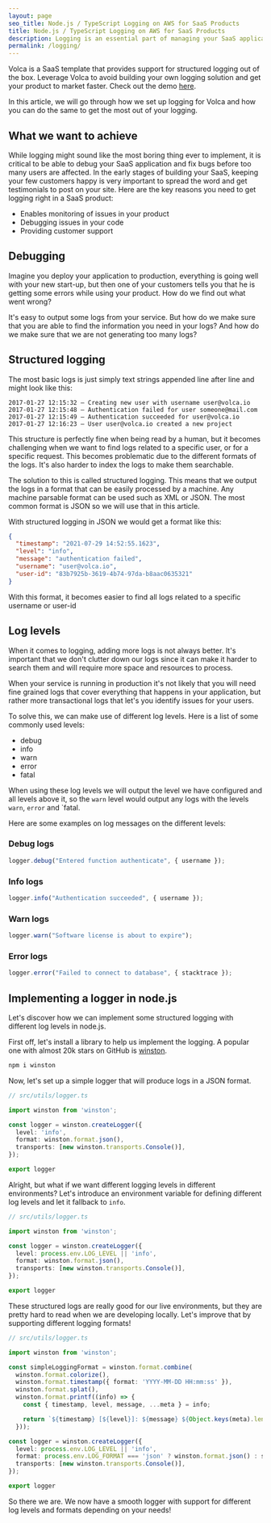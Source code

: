```yaml
---
layout: page
seo_title: Node.js / TypeScript Logging on AWS for SaaS Products
title: Node.js / TypeScript Logging on AWS for SaaS Products
description: Logging is an essential part of managing your SaaS application. Learn how to implement a best practice logging strategy to be able to quickly discover issues in your product.
permalink: /logging/
---
```


Volca is a SaaS template that provides support for structured logging out of the box. Leverage Volca to avoid building your own logging solution and get your product to market faster. Check out the demo [here](https://app.demo.volca.io).

In this article, we will go through how we set up logging for Volca and how you can do the same to get the most out of your logging.

## What we want to achieve

While logging might sound like the most boring thing ever to implement, it is critical to be able to debug your SaaS application and fix bugs before too many users are affected. In the early stages of building your SaaS, keeping your few customers happy is very important to spread the word and get testimonials to post on your site. Here are the key reasons you need to get logging right in a SaaS product:

- Enables monitoring of issues in your product
- Debugging issues in your code
- Providing customer support

## Debugging

Imagine you deploy your application to production, everything is going well with your new start-up, but then one of your customers tells you that he is getting some errors while using your product. How do we find out what went wrong?

It's easy to output some logs from your service. But how do we make sure that you are able to find the information you need in your logs? And how do we make sure that we are not generating too many logs?

## Structured logging

The most basic logs is just simply text strings appended line after line and might look like this:

```
2017-01-27 12:15:32 – Creating new user with username user@volca.io
2017-01-27 12:15:48 – Authentication failed for user someone@mail.com
2017-01-27 12:15:49 – Authentication succeeded for user@volca.io
2017-01-27 12:16:23 – User user@volca.io created a new project
```

This structure is perfectly fine when being read by a human, but it becomes challenging when we want to find logs related to a specific user, or for a specific request. This becomes problematic due to the different formats of the logs. It's also harder to index the logs to make them searchable.

The solution to this is called structured logging. This means that we output the logs in a format that can be easily processed by a machine. Any machine parsable format can be used such as XML or JSON. The most common format is JSON so we will use that in this article.

With structured logging in JSON we would get a format like this:

```json
{
  "timestamp": "2021-07-29 14:52:55.1623",
  "level": "info",
  "message": "authentication failed",
  "username": "user@volca.io",
  "user-id": "83b7925b-3619-4b74-97da-b8aac0635321"
}
```

With this format, it becomes easier to find all logs related to a specific username or user-id

## Log levels

When it comes to logging, adding more logs is not always better. It's important that we don't clutter down our logs since it can make it harder to search them and will require more space and resources to process.

When your service is running in production it's not likely that you will need fine grained logs that cover everything that happens in your application, but rather more transactional logs that let's you identify issues for your users.

To solve this, we can make use of different log levels. Here is a list of some commonly used levels:

- debug
- info
- warn
- error
- fatal

When using these log levels we will output the level we have configured and all levels above it, so the `warn` level would output any logs with the levels `warn`, `error` and `fatal.

Here are some examples on log messages on the different levels:

### Debug logs

```ts
logger.debug("Entered function authenticate", { username });
```

### Info logs

```ts
logger.info("Authentication succeeded", { username });
```

### Warn logs

```ts
logger.warn("Software license is about to expire");
```

### Error logs

```ts
logger.error("Failed to connect to database", { stacktrace });
```

## Implementing a logger in node.js

Let's discover how we can implement some structured logging with different log levels in node.js.

First off, let's install a library to help us implement the logging. A popular one with almost 20k stars on GitHub is [winston](https://github.com/winstonjs/winston).

```sh
npm i winston
```

Now, let's set up a simple logger that will produce logs in a JSON format.

```ts
// src/utils/logger.ts

import winston from 'winston';

const logger = winston.createLogger({
  level: 'info',
  format: winston.format.json(),
  transports: [new winston.transports.Console()],
});

export logger
```

Alright, but what if we want different logging levels in different environments? Let's introduce an environment variable for defining different log levels and let it fallback to `info`.

```ts
// src/utils/logger.ts

import winston from 'winston';

const logger = winston.createLogger({
  level: process.env.LOG_LEVEL || 'info',
  format: winston.format.json(),
  transports: [new winston.transports.Console()],
});

export logger
```

These structured logs are really good for our live environments, but they are pretty hard to read when we are developing locally. Let's improve that by supporting different logging formats!

```ts
// src/utils/logger.ts

import winston from 'winston';

const simpleLoggingFormat = winston.format.combine(
  winston.format.colorize(),
  winston.format.timestamp({ format: 'YYYY-MM-DD HH:mm:ss' }),
  winston.format.splat(),
  winston.format.printf((info) => {
    const { timestamp, level, message, ...meta } = info;

    return `${timestamp} [${level}]: ${message} ${Object.keys(meta).length ? JSON.stringify(meta, null, 2) : ''}`;
  }));

const logger = winston.createLogger({
  level: process.env.LOG_LEVEL || 'info',
  format: process.env.LOG_FORMAT === 'json' ? winston.format.json() : simpleLoggingFormat,
  transports: [new winston.transports.Console()],
});

export logger
```

So there we are. We now have a smooth logger with support for different log levels and formats depending on your needs!
